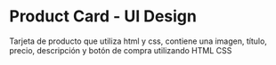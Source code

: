 # Product Card - UI Design
Tarjeta de producto que utiliza html y css, contiene una imagen, título, precio, descripción y botón de compra utilizando HTML CSS
